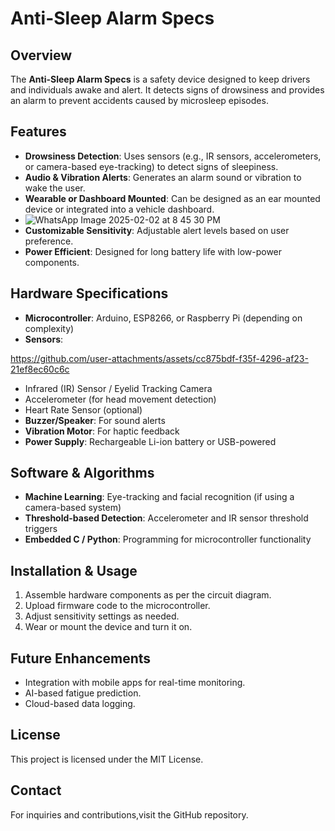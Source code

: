 # Anti-Sleep Alarm Specs

## Overview
The **Anti-Sleep Alarm Specs** is a safety device designed to keep drivers and individuals awake and alert. It detects signs of drowsiness and provides an alarm to prevent accidents caused by microsleep episodes.

## Features
- **Drowsiness Detection**: Uses sensors (e.g., IR sensors, accelerometers, or camera-based eye-tracking) to detect signs of sleepiness.
- **Audio & Vibration Alerts**: Generates an alarm sound or vibration to wake the user.
- **Wearable or Dashboard Mounted**: Can be designed as an ear mounted device or integrated into a vehicle dashboard.
- ![WhatsApp Image 2025-02-02 at 8 45 30 PM](https://github.com/user-attachments/assets/de03541b-dd19-49c5-9e73-f3650c533f23)
- **Customizable Sensitivity**: Adjustable alert levels based on user preference.
- **Power Efficient**: Designed for long battery life with low-power components.

## Hardware Specifications
- **Microcontroller**: Arduino, ESP8266, or Raspberry Pi (depending on complexity)
- **Sensors**:

https://github.com/user-attachments/assets/cc875bdf-f35f-4296-af23-21ef8ec60c6c


  - Infrared (IR) Sensor / Eyelid Tracking Camera
  - Accelerometer (for head movement detection)
  - Heart Rate Sensor (optional)
- **Buzzer/Speaker**: For sound alerts
- **Vibration Motor**: For haptic feedback
- **Power Supply**: Rechargeable Li-ion battery or USB-powered

## Software & Algorithms
- **Machine Learning**: Eye-tracking and facial recognition (if using a camera-based system)
- **Threshold-based Detection**: Accelerometer and IR sensor threshold triggers
- **Embedded C / Python**: Programming for microcontroller functionality

## Installation & Usage
1. Assemble hardware components as per the circuit diagram.
2. Upload firmware code to the microcontroller.
3. Adjust sensitivity settings as needed.
4. Wear or mount the device and turn it on.

## Future Enhancements
- Integration with mobile apps for real-time monitoring.
- AI-based fatigue prediction.
- Cloud-based data logging.


## License
This project is licensed under the MIT License.

## Contact
For inquiries and contributions,visit the GitHub repository.

